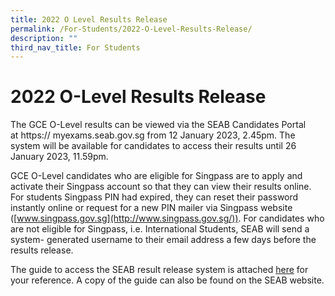 ```yaml
---
title: 2022 O Level Results Release
permalink: /For-Students/2022-O-Level-Results-Release/
description: ""
third_nav_title: For Students
---
```




2022 O-Level Results Release
============================

The GCE O-Level results can be viewed via the SEAB Candidates Portal at https:// myexams.seab.gov.sg from 12 January 2023, 2.45pm. The system will be available for candidates to access their results until 26 January 2023, 11.59pm.

  

GCE O-Level candidates who are eligible for Singpass are to apply and activate their Singpass account so that they can view their results online. For students Singpass PIN had expired, they can reset their password instantly online or request for a new PIN mailer via Singpass website ([www.singpass.gov.sg](http://www.singpass.gov.sg/)). For candidates who are not eligible for Singpass, i.e. International Students, SEAB will send a system- generated username to their email address a few days before the results release.

  

The guide to access the SEAB result release system is attached [here](/files/CP%20User%20Guide%20-%20GCE%20Schools.pdf) for your reference. A copy of the guide can also be found on the SEAB website.